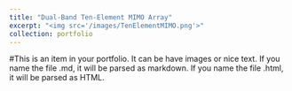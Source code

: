 ```yaml
---
title: "Dual-Band Ten-Element MIMO Array"
excerpt: "<img src='/images/TenElementMIMO.png'>"
collection: portfolio
---
```


#This is an item in your portfolio. It can be have images or nice text. If you name the file .md, it will be parsed as markdown. If you name the file .html, it will be parsed as HTML. 
